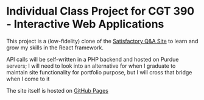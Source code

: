 # Individual Class Project for CGT 390 - Interactive Web Applications

This project is a (low-fidelity) clone of the [Satisfactory Q&A Site](https://questions.satisfactorygame.com) to learn and grow my skills in the React framework.

API calls will be self-written in a PHP backend and hosted on Purdue servers; I will need to look into an alternative for when I graduate to maintain site functionality for portfolio purpose, but I will cross that bridge when I come to it

The site itself is hosted on [GitHub Pages](https://samuelkroot.github.io/skroot-website-project/)
